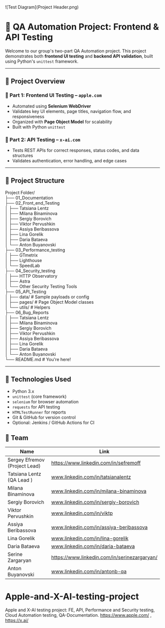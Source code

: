 
![Test Diagram](Project Header.png)

# 🧪 QA Automation Project: Frontend & API Testing

Welcome to our group's two-part QA Automation project. This project demonstrates both **frontend UI testing** and **backend API validation**, built using Python's `unittest` framework.


---

## 🚀 Project Overview

### 🔹 Part 1: Frontend UI Testing – `apple.com`

- Automated using **Selenium WebDriver**
- Validates key UI elements, page titles, navigation flow, and responsiveness
- Organized with **Page Object Model** for scalability
- Built with Python `unittest`

### 🔹 Part 2: API Testing – `x-ai.com`

- Tests REST APIs for correct responses, status codes, and data structures
- Validates authentication, error handling, and edge cases


---

## 🧱 Project Structure

Project Folder/  
├── 01_Documentation  
├── 02_Front_end_Testing  
│   ├── Tatsiana Lentz  
│   ├── Milana Binaminova    
│   ├── Sergiy Borovich      
│   ├── Viktor Pervushkin     
│   ├── Assiya Beribassova    
│   ├── Lina Gorelik   
│   ├── Daria Bataeva  
│   └── Anton Buyanovski           
├── 03_Performance_testing  
│ ├── GTmetrix  
│ ├── Lighthouse     
│ └── SpeedLab         
├── 04_Security_testing  
│ ├── HTTP Observatory  
│ ├── Astra  
│ └── Other Security Testing Tools  
├── 05_API_Testing  
│ ├── data/ # Sample payloads or config  
│ ├── pages/ # Page Object Model classes  
│ └── utils/ # Helpers   
├── 06_Bug_Reports  
│   ├── Tatsiana Lentz  
│   ├── Milana Binaminova  
│   ├── Sergiy Borovich      
│   ├── Viktor Pervushkin     
│   ├── Assiya Beribassova    
│   ├── Lina Gorelik   
│   ├── Daria Bataeva  
│   └── Anton Buyanovski           
└── README.md # You're here!  





---

## 🧪 Technologies Used

- Python 3.x  
- `unittest` (core framework)  
- `selenium` for browser automation  
- `requests` for API testing  
- `HTMLTestRunner` for reports  
- Git & GitHub for version control  
- Optional: Jenkins / GitHub Actions for CI


## 👥 Team
| Name                          | Link                                   | 
|-------------------------------|----------------------------------------|
| Sergey Efremov (Project Lead) | https://www.linkedin.com/in/sefremoff  |
| Tatsiana Lentz (QA Lead )     | www.linkedin.com/in/tatsianalentz      |
| Milana Binaminova             | www.linkedin.com/in/milana-binaminova  |
| Sergiy Borovich               | www.linkedin.com/in/sergiy-borovich    |
| Viktor Pervushkin             | www.linkedin.com/in/viktp              |
| Assiya Beribassova            | www.linkedin.com/in/assiya-beribassova |
| Lina Gorelik                  | www.linkedin.com/in/lina-gorelik       |
| Daria Bataeva                 | www.linkedin.com/in/daria-bataeva      |
| Serine Zargaryan              | https://www.linkedin.com/in/serinezargaryan/ |
| Anton Buyanovski              | www.linkedin.com/in/antonb-qa          |



# Apple-and-X-AI-testing-project
Apple and X-AI testing project: FE, API, Performance and Security testing, Cloud Automation testing, QA-Documentation. https://www.apple.com/ , https://x.ai/
